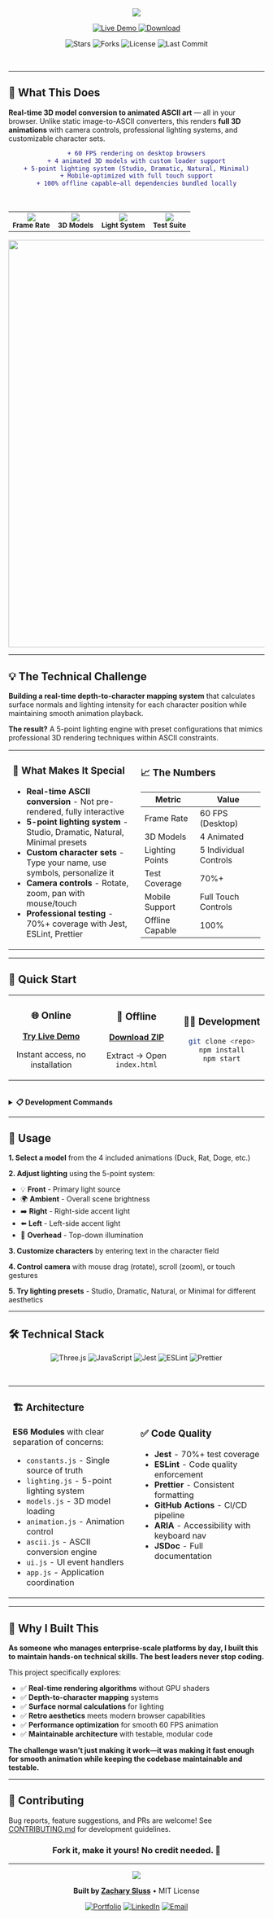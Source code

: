 <div align="center">

<!-- Hero Header -->
<img src="https://capsule-render.vercel.app/api?type=waving&color=gradient&customColorList=6,11,18&height=180&section=header&text=ASCII%203D%20Animator&fontSize=60&fontColor=FFFFFF&animation=twinkling&fontAlignY=30&desc=Transform%203D%20Models%20Into%20Live%20ASCII%20Art&descSize=18&descAlignY=55"/>

<br/>

<!-- Main Action Buttons -->
<p align="center">
  <a href="https://zacsluss.github.io/ASCII_3D_Animator">
    <img src="https://img.shields.io/badge/🎨_TRY-LIVE_DEMO-2d7a3e?style=for-the-badge&labelColor=000000&logo=vercel&logoColor=white" alt="Live Demo"/>
  </a>
  <a href="https://github.com/Zacsluss/ASCII_3D_Animator/archive/refs/heads/main.zip">
    <img src="https://img.shields.io/badge/⬇️_DOWNLOAD-ZIP-0366d6?style=for-the-badge&labelColor=000000&logo=download&logoColor=white" alt="Download"/>
  </a>
</p>

<!-- GitHub Stats Badges -->
<p align="center">
  <img src="https://img.shields.io/github/stars/Zacsluss/ASCII_3D_Animator?style=social" alt="Stars"/>
  <img src="https://img.shields.io/github/forks/Zacsluss/ASCII_3D_Animator?style=social" alt="Forks"/>
  <img src="https://img.shields.io/github/license/Zacsluss/ASCII_3D_Animator?style=flat-square&color=555555" alt="License"/>
  <img src="https://img.shields.io/github/last-commit/Zacsluss/ASCII_3D_Animator?style=flat-square&color=666666" alt="Last Commit"/>
</p>

</div>

<br/>

---

## 🎯 What This Does

**Real-time 3D model conversion to animated ASCII art** — all in your browser. Unlike static image-to-ASCII converters, this renders **full 3D animations** with camera controls, professional lighting systems, and customizable character sets.

<div align="center">

```diff
+ 60 FPS rendering on desktop browsers
+ 4 animated 3D models with custom loader support
+ 5-point lighting system (Studio, Dramatic, Natural, Minimal)
+ Mobile-optimized with full touch support
+ 100% offline capable—all dependencies bundled locally
```

</div>

<br/>

<div align="center">

<!-- Performance Metrics -->
<table>
  <tr>
    <td align="center">
      <img src="https://img.shields.io/badge/Performance-60_FPS-2d7a3e?style=flat-square&logo=speedtest&logoColor=white"/><br/>
      <sub><b>Frame Rate</b></sub>
    </td>
    <td align="center">
      <img src="https://img.shields.io/badge/Models-4_Animated-1E4A6D?style=flat-square&logo=threedotjs&logoColor=white"/><br/>
      <sub><b>3D Models</b></sub>
    </td>
    <td align="center">
      <img src="https://img.shields.io/badge/Lighting-5_Point-8B3A3A?style=flat-square&logo=lightbulb&logoColor=white"/><br/>
      <sub><b>Light System</b></sub>
    </td>
    <td align="center">
      <img src="https://img.shields.io/badge/Coverage-70%25-8B6914?style=flat-square&logo=jest&logoColor=white"/><br/>
      <sub><b>Test Suite</b></sub>
    </td>
  </tr>
</table>

</div>

<div align="center">
<img width="800" src="https://capsule-render.vercel.app/api?type=rect&color=gradient&customColorList=6,11,18&height=2"/>
</div>

---

## 💡 The Technical Challenge

**Building a real-time depth-to-character mapping system** that calculates surface normals and lighting intensity for each character position while maintaining smooth animation playback.

**The result?** A 5-point lighting engine with preset configurations that mimics professional 3D rendering techniques within ASCII constraints.

<table>
<tr>
<td width="50%">

### 🎯 What Makes It Special

- **Real-time ASCII conversion** - Not pre-rendered, fully interactive
- **5-point lighting system** - Studio, Dramatic, Natural, Minimal presets
- **Custom character sets** - Type your name, use symbols, personalize it
- **Camera controls** - Rotate, zoom, pan with mouse/touch
- **Professional testing** - 70%+ coverage with Jest, ESLint, Prettier

</td>
<td width="50%">

### 📈 The Numbers

| Metric          | Value                 |
| --------------- | --------------------- |
| Frame Rate      | 60 FPS (Desktop)      |
| 3D Models       | 4 Animated            |
| Lighting Points | 5 Individual Controls |
| Test Coverage   | 70%+                  |
| Mobile Support  | Full Touch Controls   |
| Offline Capable | 100%                  |

</td>
</tr>
</table>

---

## 🚀 Quick Start

<table>
<tr>
<td width="33%" align="center">

### 🌐 Online

**[Try Live Demo](https://zacsluss.github.io/ASCII_3D_Animator)**

Instant access, no installation

</td>
<td width="33%" align="center">

### 💾 Offline

**[Download ZIP](https://github.com/Zacsluss/ASCII_3D_Animator/archive/refs/heads/main.zip)**

Extract → Open `index.html`

</td>
<td width="33%" align="center">

### 👨‍💻 Development

```bash
git clone <repo>
npm install
npm start
```

</td>
</tr>
</table>

<br/>

<details>
<summary><b>📋 Development Commands</b></summary>

```bash
npm install        # Install dependencies
npm start          # Local dev server
npm test           # Run test suite
npm run lint       # Check code quality
npm run format     # Auto-format code
npm run validate   # Lint + format + test
```

</details>

---

## 🎨 Usage

**1. Select a model** from the 4 included animations (Duck, Rat, Doge, etc.)

**2. Adjust lighting** using the 5-point system:

- 💡 **Front** - Primary light source
- 🌍 **Ambient** - Overall scene brightness
- ➡️ **Right** - Right-side accent light
- ⬅️ **Left** - Left-side accent light
- 🔦 **Overhead** - Top-down illumination

**3. Customize characters** by entering text in the character field

**4. Control camera** with mouse drag (rotate), scroll (zoom), or touch gestures

**5. Try lighting presets** - Studio, Dramatic, Natural, or Minimal for different aesthetics

---

## 🛠️ Technical Stack

<div align="center">

![Three.js](https://img.shields.io/badge/Three.js-000000?style=for-the-badge&logo=three.js&logoColor=white)
![JavaScript](https://img.shields.io/badge/JavaScript-8B7500?style=for-the-badge&logo=javascript&logoColor=white)
![Jest](https://img.shields.io/badge/Jest-7A1A1A?style=for-the-badge&logo=jest&logoColor=white)
![ESLint](https://img.shields.io/badge/ESLint-3C2A70?style=for-the-badge&logo=eslint&logoColor=white)
![Prettier](https://img.shields.io/badge/Prettier-8B6914?style=for-the-badge&logo=prettier&logoColor=white)

</div>

<br/>

<table>
<tr>
<td width="50%">

### 🏗️ Architecture

**ES6 Modules** with clear separation of concerns:

- `constants.js` - Single source of truth
- `lighting.js` - 5-point lighting system
- `models.js` - 3D model loading
- `animation.js` - Animation control
- `ascii.js` - ASCII conversion engine
- `ui.js` - UI event handlers
- `app.js` - Application coordination

</td>
<td width="50%">

### ✅ Code Quality

- **Jest** - 70%+ test coverage
- **ESLint** - Code quality enforcement
- **Prettier** - Consistent formatting
- **GitHub Actions** - CI/CD pipeline
- **ARIA** - Accessibility with keyboard nav
- **JSDoc** - Full documentation

</td>
</tr>
</table>

---

## 💭 Why I Built This

**As someone who manages enterprise-scale platforms by day, I built this to maintain hands-on technical skills. The best leaders never stop coding.**

This project specifically explores:

- ✅ **Real-time rendering algorithms** without GPU shaders
- ✅ **Depth-to-character mapping** systems
- ✅ **Surface normal calculations** for lighting
- ✅ **Retro aesthetics** meets modern browser capabilities
- ✅ **Performance optimization** for smooth 60 FPS animation
- ✅ **Maintainable architecture** with testable, modular code

**The challenge wasn't just making it work—it was making it fast enough for smooth animation while keeping the codebase maintainable and testable.**

---

## 🤝 Contributing

Bug reports, feature suggestions, and PRs are welcome! See [CONTRIBUTING.md](CONTRIBUTING.md) for development guidelines.

<div align="center">

### Fork it, make it yours! No credit needed. 🚀

</div>

---

<div align="center">

<img src="https://capsule-render.vercel.app/api?type=waving&color=gradient&customColorList=6,11,18&height=100&section=footer"/>

**Built by [Zachary Sluss](https://github.com/Zacsluss)** • MIT License

[![Portfolio](https://img.shields.io/badge/🌐_My_Portfolio-2d7a3e?style=flat-square)](https://zacsluss.github.io/portfolio)
[![LinkedIn](https://img.shields.io/badge/LinkedIn-0055A4?style=flat-square&logo=linkedin&logoColor=white)](https://linkedin.com/in/zacharyjsluss)
[![Email](https://img.shields.io/badge/Email-8B2E0F?style=flat-square&logo=gmail&logoColor=white)](mailto:zacsluss@yahoo.com)

</div>
